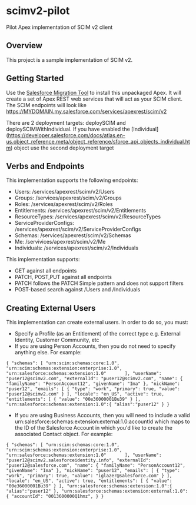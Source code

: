 scimv2-pilot
============

Pilot Apex implementation of SCIM v2 client

Overview
--------
This project is a sample implementation of SCIM v2.

Getting Started
---------------
Use the [Salesforce Migration Tool](https://developer.salesforce.com/docs/atlas.en-us.daas.meta/daas/meta_development.htm) to install this unpackaged Apex. It will create a set of Apex REST web services that will act as your SCIM client. The SCIM endpoints will look like https://MYDOMAIN.my.salesforce.com/services/apexrest/scim/v2

There are 2 deployment targets: deploySCIM and deploySCIMWithIndividual. If you have enabled the [Individual] (https://developer.salesforce.com/docs/atlas.en-us.object_reference.meta/object_reference/sforce_api_objects_individual.htm) object use the second deployment target

Verbs and Endpoints
-------------------
This implementation supports the following endpoints:
* Users: /services/apexrest/scim/v2/Users
* Groups: /services/apexrest/scim/v2/Groups
* Roles: /services/apexrest/scim/v2/Roles
* Entitlements: /services/apexrest/scim/v2/Entitlements
* ResourceTypes: /services/apexrest/scim/v2/ResourceTypes
* ServiceProviderConfigs: /services/apexrest/scim/v2/ServiceProviderConfigs
* Schemas: /services/apexrest/scim/v2/Schemas
* Me: /servivices/apexrest/scim/v2/Me
* Individuals: /services/apexrest/scim/v2/Individuals

This implementation supports:
* GET against all endpoints
* PATCH, POST,PUT against all endpoints
* PATCH follows the PATCH Simple pattern and does not support filters
* POST-based search against /Users and /Individuals

Creating External Users
-----------------------
This implementation can create external users. In order to do so, you must:
* Specify a Profile (as an Entitlement) of the correct type e.g. External Identity, Customer Community, etc
* If you are using Person Accounts, then you do not need to specify anything else. For example:

`{
	"schemas": [
		"urn:scim:schemas:core:1.0",
		"urn:scim:schemas:extension:enterprise:1.0",
		"urn:salesforce:schemas:extension:1.0"		
	],
	"userName": "puser12@scimv2.com",
	"externalId": "puser12@scimv2.com",
	"name": {
		"familyName": "PersonAccount12",
		"givenName": "Ima"
	},
	"nickName": "puser12",
	"emails": [
		{
			"type": "work",
			"primary": true,
			"value": "puser12@scimv2.com"
		}
	],
	"locale": "en_US",
	"active": true,
	"entitlements": [
		{
			"value": "00e36000001Bu39"
		}
	],
	"urn:salesforce:schemas:extension:1.0":{
		"alias":"puser12"
	}
}`

* If you are using Business Accounts, then you will need to include a valid urn:salesforce:schemas:extension:external:1.0:accountId which maps to the ID of the Salesforce Account in which you'd like to create the associated Contact object. For example:

`{
	"schemas": [
		"urn:scim:schemas:core:1.0",
		"urn:scim:schemas:extension:enterprise:1.0",
		"urn:salesforce:schemas:extension:1.0"		
	],
	"userName": "puser12@scimv2.salesforceidentity.info",
	"externalId": "puser12@salesforce.com",
	"name": {
		"familyName": "PersonAccount12",
		"givenName": "Ima"
	},
	"nickName": "puser12",
	"emails": [
		{
			"type": "work",
			"primary": true,
			"value": "iglazer@salesforce.com"
		}
	],
	"locale": "en_US",
	"active": true,
	"entitlements": [
		{
			"value": "00e36000001Bu39"
		}
	],
	"urn:salesforce:schemas:extension:1.0":{
		"alias":"puser12"
	},
	"urn:salesforce:schemas:extension:external:1.0": {
		"accountId": "0013600000Q1hmz",
	}
}`


